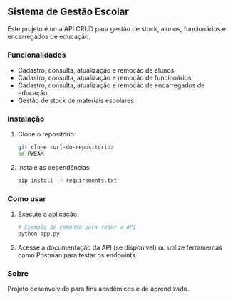## Sistema de Gestão Escolar

Este projeto é uma API CRUD para gestão de stock, alunos, funcionários e encarregados de educação.

### Funcionalidades
- Cadastro, consulta, atualização e remoção de alunos
- Cadastro, consulta, atualização e remoção de funcionários
- Cadastro, consulta, atualização e remoção de encarregados de educação
- Gestão de stock de materiais escolares

### Instalação
1. Clone o repositório:
	```bash
	git clone <url-do-repositorio>
	cd PWEAM
	```
2. Instale as dependências:
	```bash
	pip install -r requirements.txt
	```

### Como usar
1. Execute a aplicação:
	```bash
	# Exemplo de comando para rodar a API
	python app.py
	```
2. Acesse a documentação da API (se disponível) ou utilize ferramentas como Postman para testar os endpoints.

### Sobre
Projeto desenvolvido para fins acadêmicos e de aprendizado.